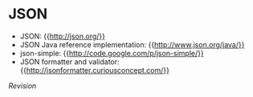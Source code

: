 JSON
====

* JSON: {{http://json.org/}}
* JSON Java reference implementation: {{http://www.json.org/java/}}
* json-simple: {{http://code.google.com/p/json-simple/}}
* JSON formatter and validator: {{http://jsonformatter.curiousconcept.com/}}

$Revision$